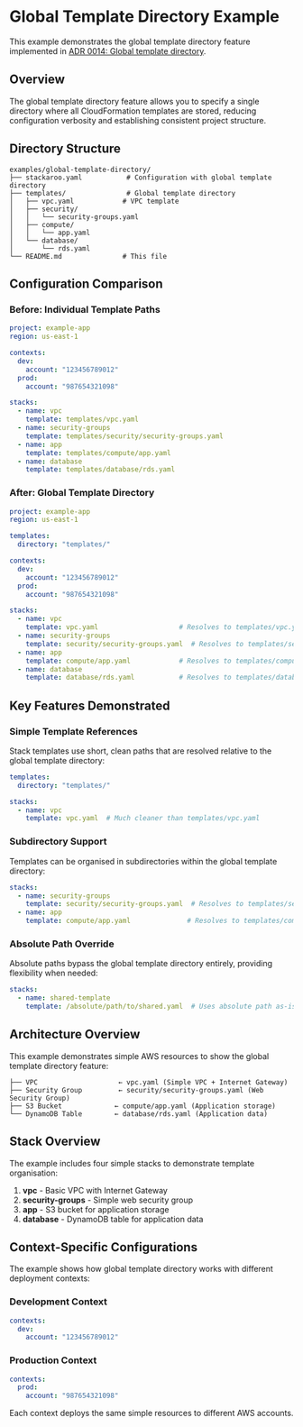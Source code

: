 # Global Template Directory Example

This example demonstrates the global template directory feature implemented in [ADR 0014: Global template directory](../../docs/architecture/decisions/0014-global-template-directory.md).

## Overview

The global template directory feature allows you to specify a single directory where all CloudFormation templates are stored, reducing configuration verbosity and establishing consistent project structure.

## Directory Structure

```
examples/global-template-directory/
├── stackaroo.yaml           # Configuration with global template directory
├── templates/               # Global template directory
│   ├── vpc.yaml            # VPC template
│   ├── security/
│   │   └── security-groups.yaml
│   ├── compute/
│   │   └── app.yaml
│   └── database/
│       └── rds.yaml
└── README.md               # This file
```

## Configuration Comparison

### Before: Individual Template Paths
```yaml
project: example-app
region: us-east-1

contexts:
  dev:
    account: "123456789012"
  prod:
    account: "987654321098"

stacks:
  - name: vpc
    template: templates/vpc.yaml
  - name: security-groups
    template: templates/security/security-groups.yaml
  - name: app
    template: templates/compute/app.yaml
  - name: database
    template: templates/database/rds.yaml
```

### After: Global Template Directory
```yaml
project: example-app
region: us-east-1

templates:
  directory: "templates/"

contexts:
  dev:
    account: "123456789012"
  prod:
    account: "987654321098"

stacks:
  - name: vpc
    template: vpc.yaml                    # Resolves to templates/vpc.yaml
  - name: security-groups
    template: security/security-groups.yaml  # Resolves to templates/security/security-groups.yaml
  - name: app
    template: compute/app.yaml            # Resolves to templates/compute/app.yaml
  - name: database
    template: database/rds.yaml           # Resolves to templates/database/rds.yaml
```

## Key Features Demonstrated

### Simple Template References
Stack templates use short, clean paths that are resolved relative to the global template directory:

```yaml
templates:
  directory: "templates/"

stacks:
  - name: vpc
    template: vpc.yaml  # Much cleaner than templates/vpc.yaml
```

### Subdirectory Support
Templates can be organised in subdirectories within the global template directory:

```yaml
stacks:
  - name: security-groups
    template: security/security-groups.yaml  # Resolves to templates/security/security-groups.yaml
  - name: app
    template: compute/app.yaml              # Resolves to templates/compute/app.yaml
```

### Absolute Path Override
Absolute paths bypass the global template directory entirely, providing flexibility when needed:

```yaml
stacks:
  - name: shared-template
    template: /absolute/path/to/shared.yaml  # Uses absolute path as-is
```

## Architecture Overview

This example demonstrates simple AWS resources to show the global template directory feature:

```
├── VPC                    ← vpc.yaml (Simple VPC + Internet Gateway)
├── Security Group         ← security/security-groups.yaml (Web Security Group)
├── S3 Bucket             ← compute/app.yaml (Application storage)
└── DynamoDB Table        ← database/rds.yaml (Application data)
```

## Stack Overview

The example includes four simple stacks to demonstrate template organisation:

1. **vpc** - Basic VPC with Internet Gateway
2. **security-groups** - Simple web security group
3. **app** - S3 bucket for application storage
4. **database** - DynamoDB table for application data

## Context-Specific Configurations

The example shows how global template directory works with different deployment contexts:

### Development Context
```yaml
contexts:
  dev:
    account: "123456789012"
```

### Production Context
```yaml
contexts:
  prod:
    account: "987654321098"
```

Each context deploys the same simple resources to different AWS accounts.
